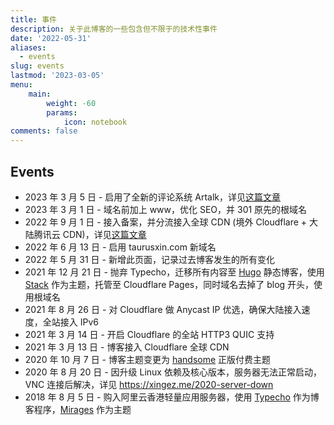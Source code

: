 ```yaml
---
title: 事件
description: 关于此博客的一些包含但不限于的技术性事件
date: '2022-05-31'
aliases:
  - events
slug: events
lastmod: '2023-03-05'
menu:
    main: 
        weight: -60
        params:
            icon: notebook
comments: false
---
```


## Events

- 2023 年 3 月 5 日 - 启用了全新的评论系统 Artalk，详见[这篇文章](https://www.taurusxin.com/artalk-comment/)
- 2023 年 3 月 1 日 - 域名前加上 www，优化 SEO，并 301 原先的根域名
- 2022 年 9 月 1 日 - 接入备案，并分流接入全球 CDN (境外 Cloudflare + 大陆腾讯云 CDN)，详见[这篇文章](https://www.taurusxin.com/global-cdn-beian/)
- 2022 年 6 月 13 日 - 启用 taurusxin.com 新域名
- 2022 年 5 月 31 日 - 新增此页面，记录过去博客发生的所有变化
- 2021 年 12 月 21 日 - 抛弃 Typecho，迁移所有内容至 [Hugo](https://gohugo.io/) 静态博客，使用 [Stack](https://github.com/CaiJimmy/hugo-theme-stack) 作为主题，托管至 Cloudflare Pages，同时域名去掉了 blog 开头，使用根域名
- 2021 年 8 月 26 日  - 对 Cloudflare 做 Anycast IP 优选，确保大陆接入速度，全站接入 IPv6
- 2021 年 3 月 14 日 - 开启 Cloudflare 的全站 HTTP3 QUIC 支持
- 2021 年 3 月 13 日 - 博客接入 Cloudflare 全球 CDN
- 2020 年 10 月 7 日 - 博客主题变更为 [handsome](https://www.ihewro.com/archives/489/) 正版付费主题
- 2020 年 8 月 20 日 - 因升级 Linux 依赖及核心版本，服务器无法正常启动，VNC 连接后解决，详见 <https://xingez.me/2020-server-down>
- 2018 年 8 月 5 日 - 购入阿里云香港轻量应用服务器，使用 [Typecho](https://typecho.org/) 作为博客程序，[Mirages](https://get233.com/archives/mirages-intro.html) 作为主题
